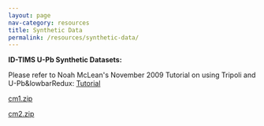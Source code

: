 ```yaml
---
layout: page
nav-category: resources
title: Synthetic Data
permalink: /resources/synthetic-data/
---
```


**ID-TIMS U-Pb Synthetic Datasets:**

Please refer to Noah McLean's November 2009 Tutorial on using Tripoli and U-Pb&lowbarRedux: [Tutorial](../assets/documents/U-Pb_Redux_Demo.pdf)

[cm1.zip](../assets/downloads/cm1.zip)

[cm2.zip](../assets/downloads/cm2.zip)

